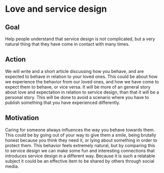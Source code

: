 # Love and service design  

## Goal

Help people understand that service design is not complicated, but a very natural thing that they have come in contact with many times.

## Action

We will write and a short article discussing how you behave, and are expected to behave in relation to your loved ones. This could be about how we experience the behavior from our loved ones, and how we have come to expect them to behave, or vice versa. It will be more of an general story about love and expectation in relation to service design, than that it will be a personal story. This will be done to avoid a scenario where you have to publish something that you have experienced differently.

## Motivation

Caring for someone always influences the way you behave towards them. This could be by going out of your way to give them a smile, being brutally honest because you think they need it, or lying about something in order to protect them. This behavior feels extremely natural, but by comparing this to service design we can make some fun and interesting connections that introduces service design in a different way. Because it is such a relatable subject it could be an effective item to be shared by others through social media.
